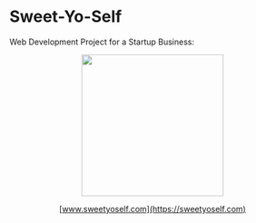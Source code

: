 # Sweet-Yo-Self
Web Development Project for a Startup Business:

<div id="content" style="position:relative;text-align:center;">
  
<a href="https://sweetyoself.com">
  <img src="https://github.com/Giavonator/Sweet-Yo-Self/assets/68939873/8a9b326b-7448-4573-89c7-e2d4dcbdc752" width="250" height="250">
</a>
  
[www.sweetyoself.com](https://sweetyoself.com)

</div>
